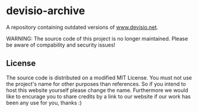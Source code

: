 # devisio-archive

A repository containing outdated versions of www.devisio.net.

WARNING: The source code of this project is no longer maintained. Please be aware of compability and security issues!

## License

The source code is distributed on a modified MIT License. You must not use the project's name for other purposes than references. So if you intend to host this website yourself please change the name.
Furthermore we would like to encurage you to share credits by a link to our website if our work has been any use for you, thanks :)
